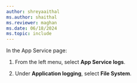 ```yaml
---
author: shreyaaithal
ms.author: shaithal
ms.reviewer: maghan
ms.date: 06/18/2024
ms.topic: include
---
```


In the App Service page:

1. From the left menu, select **App Service logs**.

1. Under **Application logging**, select **File System**.
